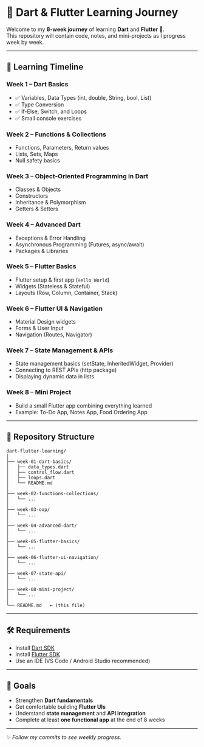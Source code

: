 # 📘 Dart & Flutter Learning Journey  

Welcome to my **8-week journey** of learning **Dart** and **Flutter** 🚀.  
This repository will contain code, notes, and mini-projects as I progress week by week.  

---

## 📅 Learning Timeline  

### **Week 1 – Dart Basics**
- ✅ Variables, Data Types (int, double, String, bool, List)  
- ✅ Type Conversion  
- ✅ If-Else, Switch, and Loops  
- ✅ Small console exercises  

### **Week 2 – Functions & Collections**
- Functions, Parameters, Return values  
- Lists, Sets, Maps  
- Null safety basics  

### **Week 3 – Object-Oriented Programming in Dart**
- Classes & Objects  
- Constructors  
- Inheritance & Polymorphism  
- Getters & Setters  

### **Week 4 – Advanced Dart**
- Exceptions & Error Handling  
- Asynchronous Programming (Futures, async/await)  
- Packages & Libraries  

### **Week 5 – Flutter Basics**
- Flutter setup & first app (`Hello World`)  
- Widgets (Stateless & Stateful)  
- Layouts (Row, Column, Container, Stack)  

### **Week 6 – Flutter UI & Navigation**
- Material Design widgets  
- Forms & User Input  
- Navigation (Routes, Navigator)  

### **Week 7 – State Management & APIs**
- State management basics (setState, InheritedWidget, Provider)  
- Connecting to REST APIs (http package)  
- Displaying dynamic data in lists  

### **Week 8 – Mini Project**
- Build a small Flutter app combining everything learned  
- Example: To-Do App, Notes App, Food Ordering App  

---

## 📂 Repository Structure  

```
dart-flutter-learning/
│
├── week-01-dart-basics/
│   ├── data_types.dart
│   ├── control_flow.dart
│   ├── loops.dart
│   └── README.md
│
├── week-02-functions-collections/
│   └── ...
│
├── week-03-oop/
│   └── ...
│
├── week-04-advanced-dart/
│   └── ...
│
├── week-05-flutter-basics/
│   └── ...
│
├── week-06-flutter-ui-navigation/
│   └── ...
│
├── week-07-state-api/
│   └── ...
│
├── week-08-mini-project/
│   └── ...
│
└── README.md   ← (this file)
```

---

## 🛠️ Requirements  
- Install [Dart SDK](https://dart.dev/get-dart)  
- Install [Flutter SDK](https://flutter.dev/docs/get-started/install)  
- Use an IDE (VS Code / Android Studio recommended)  

---

## 🎯 Goals  
- Strengthen **Dart fundamentals**  
- Get comfortable building **Flutter UIs**  
- Understand **state management** and **API integration**  
- Complete at least **one functional app** at the end of 8 weeks  

---

✨ *Follow my commits to see weekly progress.*  
